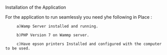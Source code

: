 Installation of the Application

For the application to run seamlessly you need yhe following in Place :

         a)Wamp Server installed and running.
         
         b)PHP Version 7 on Wammp server.
         
         c)Have epson printers Installed and configured with the computer to be used.
